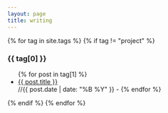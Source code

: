 ```yaml
---
layout: page
title: writing
---
```


{% for tag in site.tags %}
  {% if tag != "project" %}
    <h3>{{ tag[0] }}</h3>
    <ul>
      {% for post in tag[1] %}
        <li><a href="{{ post.url }}">{{ post.title }}</a></li> //{{ post.date | date: "%B %Y" }} - 
      {% endfor %}
    </ul>
  {% endif %}
{% endfor %}

